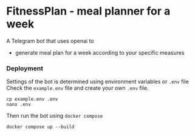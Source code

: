 # FitnessPlan - meal planner for a week
A Telegram bot that uses openai to 
 - generate meal plan for a week according to your specific measures

### Deployment
Settings of the bot is determined using environment variables or `.env` file
Check the `example.env` file and create your own `.env` file.
```commandline
cp example.env .env
nano .env
```
Then run the bot using `docker compose`
```commandline
docker compose up --build
```
